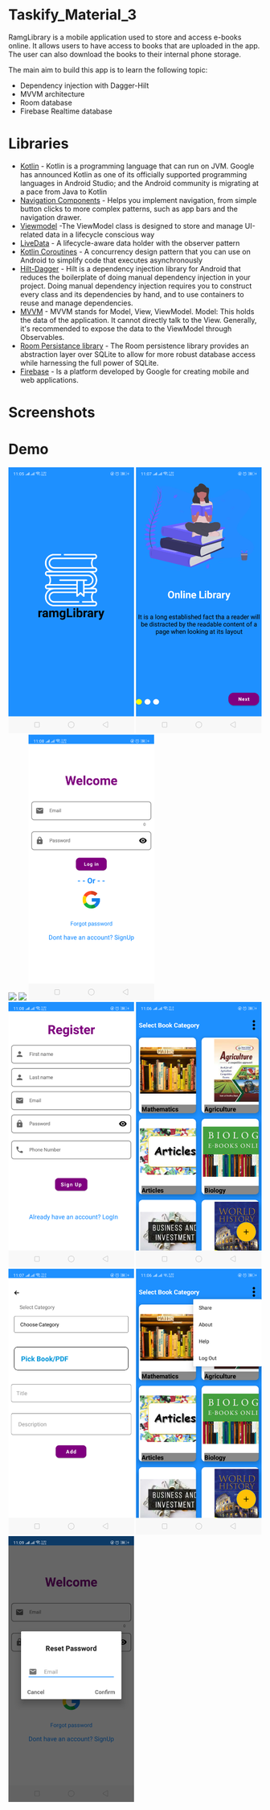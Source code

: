 # Taskify_Material_3

RamgLibrary is a mobile application used to store and access e-books online. It allows users to have access to books that are uploaded in the app. The user can also download the books to their internal phone storage.

The main aim to build this app is to learn the following topic:
- Dependency injection with Dagger-Hilt
- MVVM architecture
- Room database
- Firebase Realtime database

# Libraries
- [Kotlin](https://developer.android.com/kotlin) - Kotlin is a programming language that can run on JVM. Google has announced Kotlin as one of its officially supported programming languages in Android Studio; and the Android community is migrating at a pace from Java to Kotlin
- [Navigation Components](https://developer.android.com/guide/navigation/navigation-getting-started) -  Helps you implement navigation, from simple button clicks to more complex patterns, such as app bars and the navigation drawer.
- [Viewmodel](https://developer.android.com/topic/libraries/architecture/viewmodel) -The ViewModel class is designed to store and manage UI-related data in a lifecycle conscious way
- [LiveData](https://developer.android.com/topic/libraries/architecture/livedata) -  A lifecycle-aware data holder with the observer pattern
- [Kotlin Coroutines](https://developer.android.com/kotlin/coroutines) - A concurrency design pattern that you can use on Android to simplify code that executes asynchronously
- [Hilt-Dagger](https://developer.android.com/training/dependency-injection/hilt-android) - Hilt is a dependency injection library for Android that reduces the boilerplate of doing manual dependency injection in your project. Doing manual dependency injection requires you to construct every class and its dependencies by hand, and to use containers to reuse and manage dependencies.
- [MVVM](https://www.geeksforgeeks.org/mvvm-model-view-viewmodel-architecture-pattern-in-android/) - MVVM stands for Model, View, ViewModel. Model: This holds the data of the application. It cannot directly talk to the View. Generally, it's recommended to expose the data to the ViewModel through Observables.
- [Room Persistance library](https://developer.android.com/jetpack/androidx/releases/room) - The Room persistence library provides an abstraction layer over SQLite to allow for more robust database access while harnessing the full power of SQLite.
- [Firebase](https://firebase.google.com/) - Is a platform developed by Google for creating mobile and web applications.

# Screenshots
# Demo
<p float="left">
<img src="screenshots/splash.png" width=250/>
<img src="screenshots/onboarding1.png" width=250/>
<img src="screenshots/onboarding12.png" width=250/>
<img src="screenshots/onboarding13.png" width=250/>
<img src="screenshots/login.png" width=250/>
<img src="screenshots/signup.png" width=250/>
<img src="screenshots/home.png" width=250/>
<img src="screenshots/add.png" width=250/>
<img src="screenshots/menu.png" width=250/>
<img src="screenshots/password.png" width=250/>
  </p>
